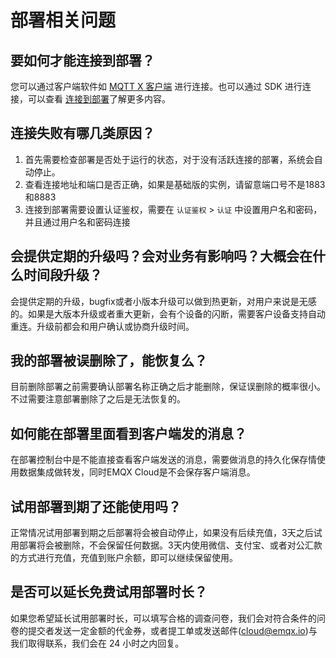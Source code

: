 # 部署相关问题

## 要如何才能连接到部署？
您可以通过客户端软件如 [MQTT X 客户端](https://mqttx.app) 进行连接。也可以通过 SDK 进行连接，可以查看 [连接到部署](../connect_to_deployments/overview.md)了解更多内容。

## 连接失败有哪几类原因？
1. 首先需要检查部署是否处于运行的状态，对于没有活跃连接的部署，系统会自动停止。
2. 查看连接地址和端口是否正确，如果是基础版的实例，请留意端口号不是1883和8883
3. 连接到部署需要设置认证鉴权，需要在 `认证鉴权` > `认证` 中设置用户名和密码，并且通过用户名和密码连接


## 会提供定期的升级吗？会对业务有影响吗？大概会在什么时间段升级？
会提供定期的升级，bugfix或者小版本升级可以做到热更新，对用户来说是无感的。如果是大版本升级或者重大更新，会有个设备的闪断，需要客户设备支持自动重连。升级前都会和用户确认或协商升级时间。

## 我的部署被误删除了，能恢复么？
目前删除部署之前需要确认部署名称正确之后才能删除，保证误删除的概率很小。不过需要注意部署删除了之后是无法恢复的。

## 如何能在部署里面看到客户端发的消息？
在部署控制台中是不能直接查看客户端发送的消息，需要做消息的持久化保存情使用数据集成做转发，同时EMQX Cloud是不会保存客户端消息。


## 试用部署到期了还能使用吗？
正常情况试用部署到期之后部署将会被自动停止，如果没有后续充值，3天之后试用部署将会被删除，不会保留任何数据。3天内使用微信、支付宝、或者对公汇款的方式进行充值，充值到账户余额，即可以继续保留使用。

## 是否可以延长免费试用部署时长？
如果您希望延长试用部署时长，可以填写合格的调查问卷，我们会对符合条件的问卷的提交者发送一定金额的代金券，或者提工单或发送邮件(cloud@emqx.io)与我们取得联系，我们会在 24 小时之内回复。